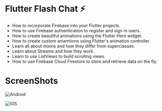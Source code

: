 
# Flutter Flash Chat ⚡️

- How to incorporate Firebase into your Flutter projects.
- How to use Firebase authentication to register and sign in users.
- How to create beautiful animations using the Flutter Hero widget.
- How to create custom aniamtions using Flutter's animation controller. 
- Learn all about mixins and how they differ from superclasses.
- Learn about Streams and how they work.
- Learn to use ListViews to build scrolling views.
- How to use Firebase Cloud Firestore to store and retrieve data on the fly.

# ScreenShots

![Android](https://github.com/santosh-36/Flutter_Chat_App/blob/master/android.png)

![IOS](https://github.com/santosh-36/Flutter_Chat_App/blob/master/ios.png)
